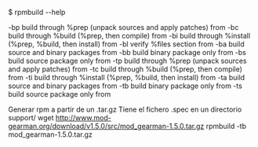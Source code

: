 $ rpmbuild --help

  -bp                           build through %prep (unpack sources and apply patches) from <specfile>
  -bc                           build through %build (%prep, then compile) from <specfile>
  -bi                           build through %install (%prep, %build, then install) from <specfile>
  -bl                           verify %files section from <specfile>
  -ba                           build source and binary packages from <specfile>
  -bb                           build binary package only from <specfile>
  -bs                           build source package only from <specfile>
  -tp                           build through %prep (unpack sources and apply patches) from <tarball>
  -tc                           build through %build (%prep, then compile) from <tarball>
  -ti                           build through %install (%prep, %build, then install) from <tarball>
  -ta                           build source and binary packages from <tarball>
  -tb                           build binary package only from <tarball>
  -ts                           build source package only from <tarball>


Generar rpm a partir de un .tar.gz
Tiene el fichero .spec en un directorio support/
wget http://www.mod-gearman.org/download/v1.5.0/src/mod_gearman-1.5.0.tar.gz
rpmbuild -tb mod_gearman-1.5.0.tar.gz
